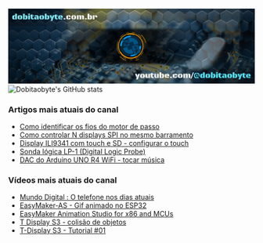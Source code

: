 ![Welcome to Do bit Ao Byte](./dobitaobyte-github.jpg)
![Dobitaobyte's GitHub stats](https://github-readme-stats.vercel.app/api?username=DjamesSuhanko&show_icons=true&theme=radical)

### Artigos mais atuais do canal
<!-- BLOG-POST-LIST:START -->
- [Como identificar os  fios do motor de passo](https://www.manualdomaker.com/como-identificar-os-fios-do-motor-de-passo)
- [Como controlar N displays SPI no mesmo barramento](https://www.manualdomaker.com/como-controlar-n-displays-spi-no-mesmo-barramento)
- [Display ILI9341 com touch e SD - configurar o touch](https://www.manualdomaker.com/display-ili-9341-com-touch-e-sd-configurar-o-touch)
- [Sonda lógica LP-1 &lpar;Digital Logic Probe&rpar;](https://www.manualdomaker.com/sonda-logica-lp-1-digital-logic-probe)
- [DAC do Arduino UNO R4 WiFi - tocar música](https://www.manualdomaker.com/dac-do-arduino-uno-r4-wifi-tocar-musica)
<!-- BLOG-POST-LIST:END -->

### Vídeos mais atuais do canal
<!-- YOUTUBE-POST-LIST:START -->
- [Mundo Digital : O telefone nos dias atuais](https://www.youtube.com/watch?v=oSUOf1znQPs)
- [EasyMaker-AS - Gif animado no ESP32](https://www.youtube.com/watch?v=FxwwzkmMvfE)
- [EasyMaker Animation Studio for x86 and MCUs](https://www.youtube.com/watch?v=3nGWqujnzlQ)
- [T Display S3 - colisão de objetos](https://www.youtube.com/watch?v=VjoNu9SCD40)
- [T-Display S3 - Tutorial #01](https://www.youtube.com/watch?v=CCTERa9nWV0)
<!-- YOUTUBE-POST-LIST:END -->